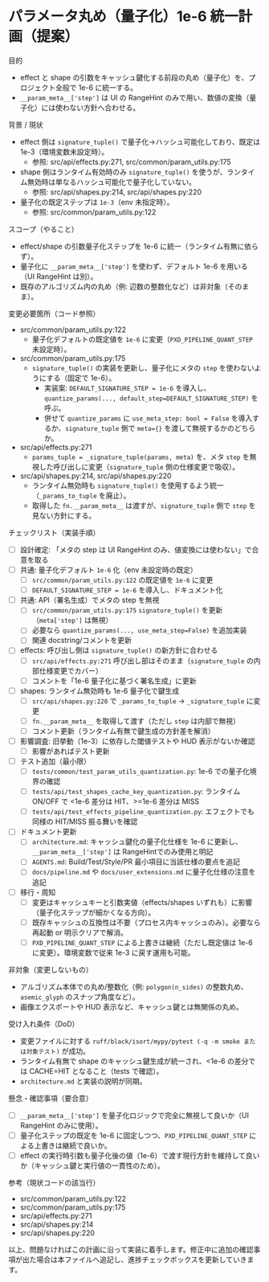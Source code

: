 # パラメータ丸め（量子化）1e-6 統一計画（提案）

目的
- effect と shape の引数をキャッシュ鍵化する前段の丸め（量子化）を、プロジェクト全般で 1e-6 に統一する。
- `__param_meta__['step']` は UI の RangeHint のみで用い、数値の変換（量子化）には使わない方針へ合わせる。

背景 / 現状
- effect 側は `signature_tuple()` で量子化→ハッシュ可能化しており、既定は 1e-3（環境変数未設定時）。
  - 参照: src/api/effects.py:271, src/common/param_utils.py:175
- shape 側はランタイム有効時のみ `signature_tuple()` を使うが、ランタイム無効時は単なるハッシュ可能化で量子化していない。
  - 参照: src/api/shapes.py:214, src/api/shapes.py:220
- 量子化の既定ステップは `1e-3`（env 未指定時）。
  - 参照: src/common/param_utils.py:122

スコープ（やること）
- effect/shape の引数量子化ステップを 1e-6 に統一（ランタイム有無に依らず）。
- 量子化に `__param_meta__['step']` を使わず、デフォルト 1e-6 を用いる（UI RangeHint は別）。
- 既存のアルゴリズム内の丸め（例: 辺数の整数化など）は非対象（そのまま）。

変更必要箇所（コード参照）
- src/common/param_utils.py:122
  - 量子化デフォルトの既定値を `1e-6` に変更（`PXD_PIPELINE_QUANT_STEP` 未設定時）。
- src/common/param_utils.py:175
  - `signature_tuple()` の実装を更新し、量子化にメタの `step` を使わないようにする（固定で 1e-6）。
    - 実装案: `DEFAULT_SIGNATURE_STEP = 1e-6` を導入し、`quantize_params(..., default_step=DEFAULT_SIGNATURE_STEP)` を呼ぶ。
    - 併せて `quantize_params` に `use_meta_step: bool = False` を導入するか、`signature_tuple` 側で `meta={}` を渡して無視するかのどちらか。
- src/api/effects.py:271
  - `params_tuple = _signature_tuple(params, meta)` を、メタ `step` を無視した呼び出しに変更（`signature_tuple` 側の仕様変更で吸収）。
- src/api/shapes.py:214, src/api/shapes.py:220
  - ランタイム無効時も `signature_tuple()` を使用するよう統一（`_params_to_tuple` を廃止）。
  - 取得した `fn.__param_meta__` は渡すが、`signature_tuple` 側で `step` を見ない方針にする。

チェックリスト（実装手順）
- [ ] 設計確定: 「メタの step は UI RangeHint のみ、値変換には使わない」で合意を取る
- [ ] 共通: 量子化デフォルト `1e-6` 化（env 未設定時の既定）
  - [ ] `src/common/param_utils.py:122` の既定値を `1e-6` に変更
  - [ ] `DEFAULT_SIGNATURE_STEP = 1e-6` を導入し、ドキュメント化
- [ ] 共通: API（署名生成）でメタの step を無視
  - [ ] `src/common/param_utils.py:175` `signature_tuple()` を更新（`meta['step']` は無視）
  - [ ] 必要なら `quantize_params(..., use_meta_step=False)` を追加実装
  - [ ] 関連 docstring/コメントを更新
- [ ] effects: 呼び出し側は `signature_tuple()` の新方針に合わせる
  - [ ] `src/api/effects.py:271` 呼び出し部はそのまま（`signature_tuple` の内部仕様変更でカバー）
  - [ ] コメントを「1e-6 量子化に基づく署名生成」に更新
- [ ] shapes: ランタイム無効時も 1e-6 量子化で鍵生成
  - [ ] `src/api/shapes.py:220` で `_params_to_tuple` → `_signature_tuple` に変更
  - [ ] `fn.__param_meta__` を取得して渡す（ただし `step` は内部で無視）
  - [ ] コメント更新（ランタイム有無で鍵生成の方針差を解消）
- [ ] 影響調査: 旧挙動（1e-3）に依存した閾値テストや HUD 表示がないか確認
  - [ ] 影響があればテスト更新
- [ ] テスト追加（最小限）
  - [ ] `tests/common/test_param_utils_quantization.py`: 1e-6 での量子化境界の確認
  - [ ] `tests/api/test_shapes_cache_key_quantization.py`: ランタイム ON/OFF で <1e-6 差分は HIT、>=1e-6 差分は MISS
  - [ ] `tests/api/test_effects_pipeline_quantization.py`: エフェクトでも同様の HIT/MISS 振る舞いを確認
- [ ] ドキュメント更新
  - [ ] `architecture.md`: キャッシュ鍵化の量子化仕様を 1e-6 に更新し、`__param_meta__['step']` は RangeHintでのみ使用と明記
  - [ ] `AGENTS.md`: Build/Test/Style/PR 最小項目に当該仕様の要点を追記
  - [ ] `docs/pipeline.md` や `docs/user_extensions.md` に量子化仕様の注意を追記
- [ ] 移行・周知
  - [ ] 変更はキャッシュキーと引数実値（effects/shapes いずれも）に影響（量子化ステップが細かくなる方向）。
  - [ ] 既存キャッシュの互換性は不要（プロセス内キャッシュのみ）。必要なら再起動 or 明示クリアで解消。
  - [ ] `PXD_PIPELINE_QUANT_STEP` による上書きは継続（ただし既定値は 1e-6 に変更）。環境変数で従来 1e-3 に戻す運用も可能。

非対象（変更しないもの）
- アルゴリズム本体での丸め/整数化（例: `polygon(n_sides)` の整数丸め、`asemic_glyph` のスナップ角度など）。
- 画像エクスポートや HUD 表示など、キャッシュ鍵とは無関係の丸め。

受け入れ条件（DoD）
- 変更ファイルに対する `ruff/black/isort/mypy/pytest (-q -m smoke または対象テスト)` が成功。
- ランタイム有無で shape のキャッシュ鍵生成が統一され、<1e-6 の差分では CACHE=HIT となること（tests で確認）。
- `architecture.md` と実装の説明が同期。

懸念・確認事項（要合意）
- [ ] `__param_meta__['step']` を量子化ロジックで完全に無視して良いか（UI RangeHint のみに使用）。
- [ ] 量子化ステップの既定を 1e-6 に固定しつつ、`PXD_PIPELINE_QUANT_STEP` による上書きは継続で良いか。
- [ ] effect の実行時引数も量子化後の値（1e-6）で渡す現行方針を維持して良いか（キャッシュ鍵と実行値の一貫性のため）。

参考（現状コードの該当行）
- src/common/param_utils.py:122
- src/common/param_utils.py:175
- src/api/effects.py:271
- src/api/shapes.py:214
- src/api/shapes.py:220

以上、問題なければこの計画に沿って実装に着手します。修正中に追加の確認事項が出た場合は本ファイルへ追記し、進捗チェックボックスを更新していきます。

